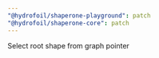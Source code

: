 ```yaml
---
"@hydrofoil/shaperone-playground": patch
"@hydrofoil/shaperone-core": patch
---
```


Select root shape from graph pointer
